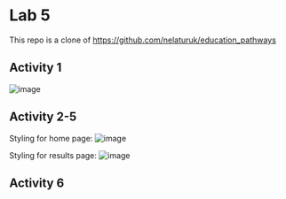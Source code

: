 # Lab 5

This repo is a clone of https://github.com/nelaturuk/education_pathways

## Activity 1

![image](https://user-images.githubusercontent.com/46912725/137378976-2c4017b9-feaf-46ef-b21f-422372823c29.png)

## Activity 2-5

Styling for home page:
![image](https://user-images.githubusercontent.com/46912725/137398376-9abb18ce-0d17-4766-a494-ca82ec392663.png)


Styling for results page:
![image](https://user-images.githubusercontent.com/46912725/137398438-b3da63e9-5ac9-4480-aa14-f8541bbbce72.png)


## Activity 6

